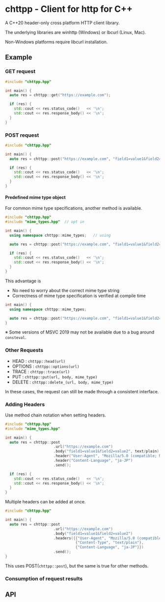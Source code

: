 # chttpp - Client for http for C++

A C++20 header-only cross platform HTTP client library.

The underlying libraries are winhttp (Windows) or lbcurl (Linux, Mac).

Non-Windows platforms require libcurl installation.

## Example

### GET request

```cpp
#include "chttpp.hpp"

int main() {
  auto res = chttpp::get("https://example.com");

  if (res) {
    std::cout << res.status_code()   << '\n';
    std::cout << res.response_body() << '\n';
  }
}
```

### POST request

```cpp
#include "chttpp.hpp"

int main() {
  auto res = chttpp::post("https://example.com", "field1=value1&field2=value2", "text/plain");

  if (res) {
    std::cout << res.status_code()   << '\n';
    std::cout << res.response_body() << '\n';
  }
}
```

#### Predefined mime type object

For common mime type specifications, another method is available.

```cpp
#include "chttpp.hpp"
#include "mime_types.hpp"  // opt in

int main() {
  using namespace chttpp::mime_types;   // using

  auto res = chttpp::post("https://example.com", "field1=value1&field2=value2", text/plain); // Specification by Objects and Operators

  if (res) {
    std::cout << res.status_code()   << '\n';
    std::cout << res.response_body() << '\n';
  }
}
```

This advantage is

- No need to worry about the correct mime type string
- Correctness of mime type specification is verified at compile time

```cpp
int main() {
  using namespace chttpp::mime_types;

  auto res = chttpp::post("https://example.com", "field1=value1&field2=value2", text/mp4); // Compile error!
}
```

※ Some versions of MSVC 2019 may not be available due to a bug around `consteval`.

### Other Requests

- HEAD : `chttpp::head(url)`
- OPTIONS : `chttpp::options(url)`
- TRACE : `chttpp::trace(url)`
- PUT : `chttpp::put(url, body, mime_type)`
- DELETE : `chttpp::delete_(url, body, mime_type)`

In these cases, the request can still be made through a consistent interface.

### Adding Headers

Use method chain notation when setting headers.

```cpp
#include "chttpp.hpp"
#include "mime_types.hpp"

int main() {
  auto res = chttpp::post
                      .url("https://example.com")
                      .body("field1=value1&field2=value2", text/plain)
                      .header("User-Agent", "Mozilla/5.0 (compatible; MSIE 9.0; Windows Phone OS 7.5; Trident/5.0; IEMobile/9.0)")
                      .header("Content-Language", "ja-JP")
                      .send();

  if (res) {
    std::cout << res.status_code()   << '\n';
    std::cout << res.response_body() << '\n';
  }
}
```

Multiple headers can be added at once.

```cpp
#include "chttpp.hpp"

int main() {
  auto res = chttpp::post
                      .url("https://example.com")
                      .body("field1=value1&field2=value2")
                      .headers({{"User-Agent", "Mozilla/5.0 (compatible; MSIE 9.0; Windows Phone OS 7.5; Trident/5.0; IEMobile/9.0)"},
                                {"Content-Type", "text/plain"},
                                {"Content-Language", "ja-JP"}})
                      .send();
}
```

This uses POST(`chttpp::post`), but the same is true for other methods.

### Consumption of request results

## API
